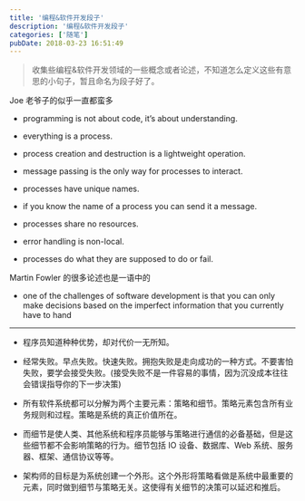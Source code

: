```yaml
---
title: '编程&软件开发段子'
description: '编程&软件开发段子'
categories: ['随笔']
pubDate: 2018-03-23 16:51:49
---
```


> 收集些编程&软件开发领域的一些概念或者论述，不知道怎么定义这些有意思的小句子，暂且命名为段子好了。

Joe 老爷子的似乎一直都蛮多

- programming is not about code, it’s about understanding.

- everything is a process.

- process creation and destruction is a lightweight operation.

- message passing is the only way for processes to interact.

- processes have unique names.

- if you know the name of a process you can send it a message.

- processes share no resources.

- error handling is non-local.

- processes do what they are supposed to do or fail.

Martin Fowler 的很多论述也是一语中的

- one of the challenges of software development is that you can only make decisions based on the imperfect information that you currently have to hand

---

- 程序员知道种种优势，却对代价一无所知。

- 经常失败。早点失败。快速失败。拥抱失败是走向成功的一种方式。不要害怕失败，要学会接受失败。(接受失败不是一件容易的事情，因为沉没成本往往会错误指导你的下一步决策)

- 所有软件系统都可以分解为两个主要元素：策略和细节。策略元素包含所有业务规则和过程。策略是系统的真正价值所在。

- 而细节是使人类、其他系统和程序员能够与策略进行通信的必备基础，但是这些细节都不会影响策略的行为。细节包括 IO 设备、数据库、Web 系统、服务器、框架、通信协议等等。

- 架构师的目标是为系统创建一个外形。这个外形将策略看做是系统中最重要的元素，同时做到细节与策略无关。这使得有关细节的决策可以延迟和推后。
